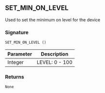 ## SET\_MIN\_ON\_LEVEL

Used to set the minimum on level for the device 


### Signature

`SET_MIN_ON_LEVEL ()`


| Parameter | Description |
| --- | --- |
| Integer | LEVEL: 0 - 100 |


### Returns

`None`